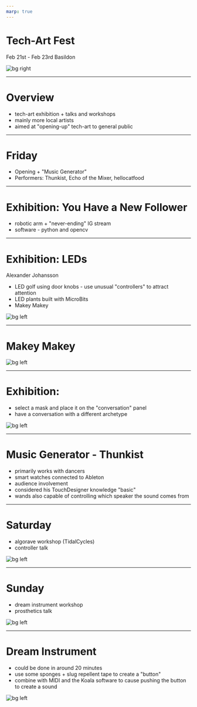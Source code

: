 ```yaml
---
marp: true
---
```


# Tech-Art Fest
Feb 21st - Feb 23rd
Basildon

![bg right](./content/dream-instrument.png)

---

# Overview

- tech-art exhibition + talks and workshops
- mainly more local artists
- aimed at "opening-up" tech-art to general public

---

# Friday

- Opening + "Music Generator"
- Performers: Thunkist, Echo of the Mixer, hellocatfood

---

# Exhibition: You Have a New Follower

- robotic arm + "never-ending" IG stream
- software - python and opencv

---

# Exhibition: LEDs
Alexander Johansson

- LED golf using door knobs - use unusual "controllers" to attract attention
- LED plants built with MicroBits
- Makey Makey

![bg left](content/golf-photo.jpeg)

---

# Makey Makey

![bg left](content/makey-makey.jpeg)

---

# Exhibition: 

- select a mask and place it on the "conversation" panel
- have a conversation with a different archetype

![bg left](content/archetype-masks.jpeg)

---

# Music Generator - Thunkist

- primarily works with dancers
- smart watches connected to Ableton
- audience involvement
- considered his TouchDesigner knowledge "basic"
- wands also capable of controlling which speaker the sound comes from

---

# Saturday

- algorave workshop (TidalCycles)
- controller talk

![bg left](content/buttons.jpeg)

---

# Sunday

- dream instrument workshop 
- prosthetics talk

![bg left](content/fake-eye.jpeg)

---

# Dream Instrument

- could be done in around 20 minutes
- use some sponges + slug repellent tape to create a "button"
- combine with MIDI and the Koala software to cause pushing the button to create a sound

![bg left](content/my-dream-instrument.jpeg)